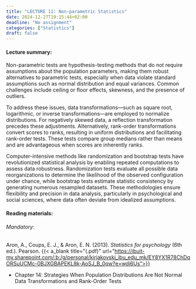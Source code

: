 ```yaml
---
title: "LECTURE 11: Non-parametric Statistics"
date: 2024-12-27T19:15:44+02:00
deadline: "No assignment"
categories: ["Statistics"]
draft: false
---
```


#### Lecture summary:

Non-parametric tests are hypothesis-testing methods that do not require assumptions about the population parameters, making them robust alternatives to parametric tests, especially when data violate standard assumptions such as normal distribution and equal variances. Common challenges include ceiling or floor effects, skewness, and the presence of outliers. 

To address these issues, data transformations—such as square root, logarithmic, or inverse transformations—are employed to normalize distributions. For negatively skewed data, a reflection transformation precedes these adjustments. Alternatively, rank-order transformations convert scores to ranks, resulting in uniform distributions and facilitating rank-order tests. These tests compare group medians rather than means and are advantageous when scores are inherently ranks.

Computer-intensive methods like randomization and bootstrap tests have revolutionized statistical analysis by enabling repeated computations to assess data robustness. Randomization tests evaluate all possible data reorganizations to determine the likelihood of the observed configuration under chance, while bootstrap tests estimate statistic consistency by generating numerous resampled datasets. These methodologies ensure flexibility and precision in data analysis, particularly in psychological and social sciences, where data often deviate from idealized assumptions.

#### Reading materials:

###### Mandatory: 

Aron, A., Coups, E. J., & Aron, E. N. (2013). *Statistics for psychology* (6th ed.). Pearson. {{< a_blank title="(.pdf)" url="https://ibuit-my.sharepoint.com/:b:/g/personal/kirjakovski_ibu_edu_mk/EY8YX1R78ChDqORSuUCMc-0BJXGBAPEKL8k-AoSJ_B_0qw?e=wdi6Us">}}

* Chapter 14: Strategies When Population Distributions  Are Not Normal  Data Transformations and Rank-Order Tests
